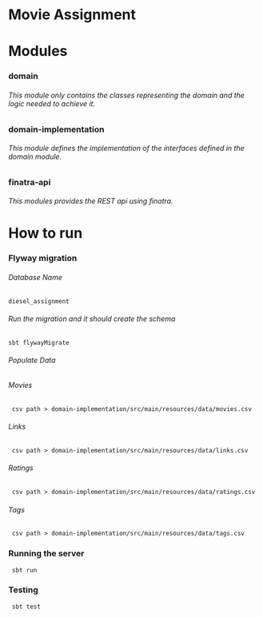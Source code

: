 # Movie Assignment

# Modules

### domain

###### This module only contains the classes representing the domain and the logic needed to achieve it.

### domain-implementation

###### This module defines the implementation of the interfaces defined in the domain module.

### finatra-api

###### This modules provides the REST api using finatra.

# How to run

### Flyway migration

###### Database Name

```
diesel_assignment
```

###### Run the migration and it should create the schema 

 ```
 sbt flywayMigrate
 ```

###### Populate Data

###### Movies
```
 csv path > domain-implementation/src/main/resources/data/movies.csv
```

###### Links
```
 csv path > domain-implementation/src/main/resources/data/links.csv
```

###### Ratings
``` 
 csv path > domain-implementation/src/main/resources/data/ratings.csv
``` 

###### Tags
``` 
 csv path > domain-implementation/src/main/resources/data/tags.csv
```

### Running the server
```
 sbt run
```
### Testing
```
 sbt test
```
